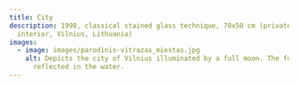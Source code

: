 ```yaml
---
title: City
description: 1998, classical stained glass technique, 70x50 cm (private
  interior, Vilnius, Lithuania)
images:
  - image: images/parodinis-vitrazas_miestas.jpg
    alt: Depicts the city of Vilnius illuminated by a full moon. The full moon is
      reflected in the water.
---
```

